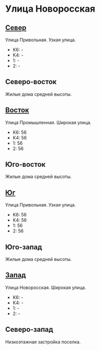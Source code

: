 # Улица Новоросская

## [Север](./10420060.md)

Улица Привольная.
Узкая улица.

* K6:   -
* K4:   -
* 1:    -
* 2:    -

## Северо-восток

Жилые дома средней высоты.

## [Восток](./10430065.md)

Улица Промышленная.
Широкая улица.

* K6:   56
* K4:   56
* 1:    56
* 2:    56

## Юго-восток

Жилые дома средней высоты.

## [Юг](./10420075.md)

Улица Привольная.
Узкая улица.

* K6:   56
* K4:   56
* 1:    56
* 2:    56

## Юго-запад

Жилые дома средней высоты.

## [Запад](./10410065.md)

Улица Новоросская.
Широкая улица.

* K6:   -
* K4:   -
* 1:    -
* 2:    -

## Северо-запад

Низкоэтажная застройка поселка.
